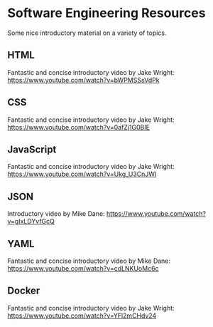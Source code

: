 # Software Engineering Resources
Some nice introductory material on a variety of topics.

## HTML

Fantastic and concise introductory video by Jake Wright: https://www.youtube.com/watch?v=bWPMSSsVdPk

## CSS

Fantastic and concise introductory video by Jake Wright: https://www.youtube.com/watch?v=0afZj1G0BIE

## JavaScript

Fantastic and concise introductory video by Jake Wright: https://www.youtube.com/watch?v=Ukg_U3CnJWI

## JSON

Introductory video by Mike Dane: https://www.youtube.com/watch?v=gIxLDYvfGcQ

## YAML

Fantastic and concise introductory video by Mike Dane: https://www.youtube.com/watch?v=cdLNKUoMc6c

## Docker

Fantastic and concise introductory video by Jake Wright: https://www.youtube.com/watch?v=YFl2mCHdv24


